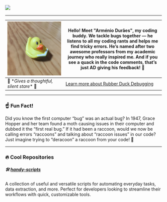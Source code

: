 <a target="_blank" href="https://www.linkedin.com/in/dmoreiraribeiro/"> <img src="https://img.shields.io/badge/linkedin-%230077B5.svg?&style=for-the-badge&logo=linkedin&logoColor=white" /> </a>

---

| ![Rubberduck](images/rubberduck.jpg) | Hello! Meet "Arménio Durães", my coding buddy. We tackle bugs together — he listens to all my coding rants and helps me find tricky errors. He’s named after two awesome professors from my academic journey who really inspired me. And if you see a quack in the code comments, that’s just AD giving his feedback! 🦆 |
|--------------------------------------|----------------------------------------------------------------------------------------------------------------------------------------------------|
| 🦆 \**Gives a thoughtful, silent stare*\* 🦆 | [Learn more about Rubber Duck Debugging](https://rubberduckdebugging.com/) |

---

### ☝️ Fun Fact!

Did you know the first computer “bug” was an actual bug? In 1947, Grace Hopper and her team found a moth causing issues in their computer and dubbed it the “first real bug.”
If it had been a raccoon, would we now be calling errors “raccoons” and talking about “raccoon issues” in our code?
Just imagine trying to “deracoon” a raccoon from your code! 🦝

---

### 🔥 Cool Repositories

##### 🛠️ [handy-scripts](https://github.com/danielmribeiro/handy-scripts)
A collection of useful and versatile scripts for automating everyday tasks, data extraction, and more. Perfect for developers looking to streamline their workflows with quick, customizable tools.
